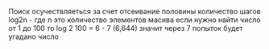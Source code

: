 Поиск осучествляеться за счет отсеивание половины
количество шагов 
log2n - где n это количество элементов масива
если нужно найти число от 1 до 100 то log 2 100 = 6 - 7 (6,644) значит 
через 7 попыток будет угадано число 


